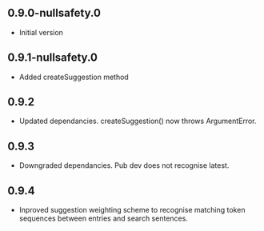 ## 0.9.0-nullsafety.0

- Initial version

## 0.9.1-nullsafety.0

- Added createSuggestion method

## 0.9.2

- Updated dependancies. createSuggestion() now throws ArgumentError.

## 0.9.3

- Downgraded dependancies. Pub dev does not recognise latest.

## 0.9.4

- Inproved suggestion weighting scheme to recognise matching token sequences between entries and search sentences.
